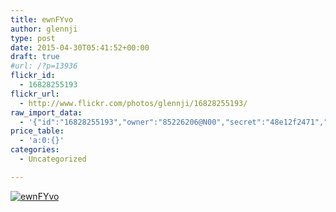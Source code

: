 ```yaml
---
title: ewnFYvo
author: glennji
type: post
date: 2015-04-30T05:41:52+00:00
draft: true
#url: /?p=13936
flickr_id:
  - 16828255193
flickr_url:
  - http://www.flickr.com/photos/glennji/16828255193/
raw_import_data:
  - '{"id":"16828255193","owner":"85226206@N00","secret":"48e12f2471","server":"7706","farm":8,"title":"ewnFYvo","ispublic":0,"isfriend":0,"isfamily":0,"description":{"_content":""},"dateupload":"1431163111","lastupdate":"1431163114","datetaken":"2015-04-30 05:41:52","datetakengranularity":0,"datetakenunknown":"1","ownername":"glennji","tags":"","machine_tags":"","originalsecret":"64d9248af0","originalformat":"png","latitude":0,"longitude":0,"accuracy":0,"context":0,"media":"photo","media_status":"ready","url_o":"https://farm8.staticflickr.com/7706/16828255193_64d9248af0_o.png","height_o":"1920","width_o":"1080"}'
price_table:
  - 'a:0:{}'
categories:
  - Uncategorized

---
```

<p class="flickr-image">
  <a href="http://www.flickr.com/photos/glennji/16828255193/" class="flickr-link"><img src="http://i2.wp.com/glennji.com/wp-content/uploads/2015/04/16828255193_64d9248af0_o.png?fit=1024%2C1024" width="" height="" alt="ewnFYvo" class="keyring-img" /></a>
</p>
